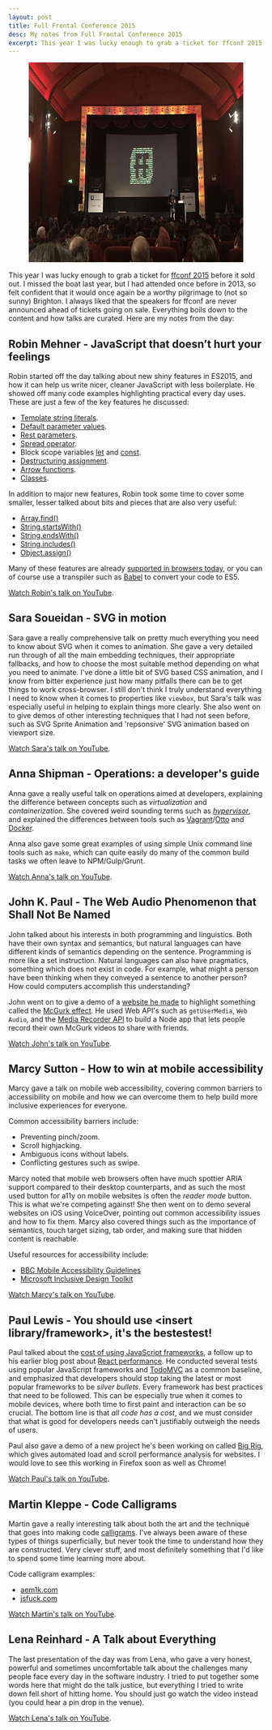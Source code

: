 ```yaml
---
layout: post
title: Full Frontal Conference 2015
desc: My notes from Full Frontal Conference 2015
excerpt: This year I was lucky enough to grab a ticket for ffconf 2015 before it sold out. I missed the boat last year, but I had attended once before in 2013, so felt confident that it would once again be a worthy pilgrimage to (not so sunny) Brighton. I always liked that the speakers for ffconf are never announced ahead of tickets going on sale. Everything boils down to the content and how talks are curated. Here are my notes from the day.
---
```


<figure>
    <img src="/images/posts/ffconf-2015.jpg" alt="ffconf 2015" width="700" height="394">
</figure>

This year I was lucky enough to grab a ticket for [ffconf 2015](http://2015.ffconf.org/)
before it sold out. I missed the boat last year, but I had attended once before
in 2013, so felt confident that it would once again be a worthy pilgrimage to
(not so sunny) Brighton. I always liked that the speakers for ffconf are never
announced ahead of tickets going on sale. Everything boils down to the content
and how talks are curated. Here are my notes from the day:

Robin Mehner - JavaScript that doesn’t hurt your feelings
---------------------------------------------------------

Robin started off the day talking about new shiny features in ES2015, and how
it can help us write nicer, cleaner JavaScript with less boilerplate. He showed
off many code examples highlighting practical every day uses. These are just a
few of the key features he discussed:

* [Template string literals](https://developer.mozilla.org/docs/Web/JavaScript/Reference/template_strings).
* [Default parameter values](https://developer.mozilla.org/docs/Web/JavaScript/Reference/Functions/Default_parameters).
* [Rest parameters](https://developer.mozilla.org/docs/Web/JavaScript/Reference/Functions/rest_parameters).
* [Spread operator](https://developer.mozilla.org/docs/Web/JavaScript/Reference/Operators/Spread_operator).
* Block scope variables [let](https://developer.mozilla.org/docs/Web/JavaScript/Reference/Statements/let) and [const](https://developer.mozilla.org/docs/Web/JavaScript/Reference/Statements/const).
* [Destructuring assignment](https://developer.mozilla.org/docs/Web/JavaScript/Reference/Operators/Destructuring_assignment).
* [Arrow functions](https://developer.mozilla.org/docs/Web/JavaScript/Reference/Functions/Arrow_functions).
* [Classes](https://developer.mozilla.org/docs/Web/JavaScript/Reference/Classes).

In addition to major new features, Robin took some time to cover some smaller,
lesser talked about bits and pieces that are also very useful:

* [Array.find()](https://developer.mozilla.org/docs/Web/JavaScript/Reference/Global_Objects/Array/find)
* [String.startsWith()](https://developer.mozilla.org/docs/Web/JavaScript/Reference/Global_Objects/String/startsWith)
* [String.endsWith()](https://developer.mozilla.org/docs/Web/JavaScript/Reference/Global_Objects/String/endsWith)
* [String.includes()](https://developer.mozilla.org/docs/Web/JavaScript/Reference/Global_Objects/String/includes)
* [Object.assign()](https://developer.mozilla.org/docs/Web/JavaScript/Reference/Global_Objects/Object/assign)

Many of these features are already [supported in browsers today](https://kangax.github.io/compat-table/es6/), or you can of
course use a transpiler such as [Babel](https://babeljs.io/) to convert your code to ES5.

[Watch Robin's talk on YouTube](https://www.youtube.com/watch?v=4NmkIjUBZmU&index=1&list=PLXmT1r4krsTqtLdWln2ritJZTjd5a06h2).

Sara Soueidan - SVG in motion
-----------------------------

Sara gave a really comprehensive talk on pretty much everything you need to know
about SVG when it comes to animation. She gave a very detailed run through of
all the main embedding techniques, their appropriate fallbacks, and how to choose
the most suitable method depending on what you need to animate. I've done a
little bit of SVG based CSS animation, and I know from bitter experience just
how many pitfalls there can be to get things to work cross-browser. I still don't
think I truly understand everything I need to know when it comes to properties like
`viewbox`, but Sara's talk was especially useful in helping to explain things more
clearly. She also went on to give demos of other interesting techniques that I
had not seen before, such as SVG Sprite Animation and 'repsonsive' SVG animation
based on viewport size.

[Watch Sara's talk on YouTube](https://www.youtube.com/watch?v=3TP2UVkbGHs&index=2&list=PLXmT1r4krsTqtLdWln2ritJZTjd5a06h2).

Anna Shipman - Operations: a developer's guide
----------------------------------------------

Anna gave a really useful talk on operations aimed at developers, explaining the
difference between concepts such as *virtualization* and *containerization*.
She covered weird sounding terms such as [*hypervisor*](https://en.wikipedia.org/wiki/Hypervisor), and explained the differences between tools such as
[Vagrant](https://www.vagrantup.com/)/[Otto](https://ottoproject.io/) and
[Docker](https://www.docker.com/).

Anna also gave some great examples of using simple Unix command line tools such
as `make`, which can quite easily do many of the common build tasks we often
leave to NPM/Gulp/Grunt.

[Watch Anna's talk on YouTube](https://www.youtube.com/watch?v=y6hbrS3DheU&list=PLXmT1r4krsTqtLdWln2ritJZTjd5a06h2&index=3).

John K. Paul - The Web Audio Phenomenon that Shall Not Be Named
---------------------------------------------------------------

John talked about his interests in both programming and linguistics. Both
have their own syntax and semantics, but natural languages can have different
kinds of semantics depending on the sentence. Programming is more like a set
instruction. Natural languages can also have pragmatics, something which does not
exist in code. For example, what might a person have been thinking when they
conveyed a sentence to another person? How could computers accomplish this
understanding?

John went on to give a demo of a [website he made](https://makemcgurk.com/) to
highlight something called the [McGurk effect](https://en.wikipedia.org/wiki/McGurk_effect).
He used Web API's such as `getUserMedia`, `Web Audio`, and the [Media Recorder API](https://developer.mozilla.org/docs/Web/API/MediaRecorder_API)
to build a Node app that lets people record their own McGurk videos to share with
friends.

[Watch John's talk on YouTube](https://www.youtube.com/watch?v=ztZ3fFlShmg&list=PLXmT1r4krsTqtLdWln2ritJZTjd5a06h2&index=4).

Marcy Sutton - How to win at mobile accessibility
-------------------------------------------------

Marcy gave a talk on mobile web accessibility, covering common barriers to
accessibility on mobile and how we can overcome them to help build more inclusive
experiences for everyone.

Common accessibility barriers include:

* Preventing pinch/zoom.
* Scroll highjacking.
* Ambiguous icons without labels.
* Conflicting gestures such as swipe.

Marcy noted that mobile web browsers often have much spottier ARIA support
compared to their desktop counterparts, and as such the most used button for
a11y on mobile websites is often the *reader mode* button. This is what we're
competing against! She then went on to demo several websites on iOS using
VoiceOver, pointing out common accessibility issues and how to fix them.
Marcy also covered things such as the importance of semantics, touch target
sizing, tab order, and making sure that hidden content is reachable.

Useful resources for accessibility include:

* [BBC Mobile Accessibility Guidelines](http://www.bbc.co.uk/guidelines/futuremedia/accessibility/mobile)
* [Microsoft Inclusive Design Toolkit](https://www.microsoft.com/en-us/design/practice#toolkit)

[Watch Marcy's talk on YouTube](https://www.youtube.com/watch?v=Jp6-9X-ZClk&list=PLXmT1r4krsTqtLdWln2ritJZTjd5a06h2&index=5).

Paul Lewis - You should use <insert library/framework>, it's the bestestest!
----------------------------------------------------------------------------

Paul talked about the [cost of using JavaScript frameworks](https://aerotwist.com/blog/the-cost-of-frameworks/), a follow up to
his earlier blog post about [React performance](https://aerotwist.com/blog/react-plus-performance-equals-what/).
He conducted several tests using popular JavaScript frameworks
and [TodoMVC](http://todomvc.com/) as a common baseline, and emphasized that
developers should stop taking the latest or most popular frameworks to be
*silver bullets*. Every framework has best practices that need to be followed.
This can be especially true when it comes to mobile devices, where both time to
first paint and interaction can be so crucial. The bottom line is that *all
code has a cost*, and we must consider that what is good for developers needs
can't justifiably outweigh the needs of users.

Paul also gave a demo of a new project he's been working on called [Big Rig](https://aerotwist.com/blog/bigrig/), which gives automated load and
scroll performance analysis for websites. I would love to see this working in
Firefox soon as well as Chrome!

[Watch Paul's talk on YouTube](https://www.youtube.com/watch?v=_yCz1TA0EL4&list=PLXmT1r4krsTqtLdWln2ritJZTjd5a06h2&index=6).

Martin Kleppe - Code Calligrams
-------------------------------

Martin gave a really interesting talk about both the art and the technique that
goes into making code [calligrams](https://en.wikipedia.org/wiki/Calligram).
I've always been aware of these types of things superficially, but never took
the time to understand how they are constructed. Very clever stuff, and most
definitely something that I'd like to spend some time learning more about.

Code calligram examples:

* [aem1k.com](http://aem1k.com/)
* [jsfuck.com](http://www.jsfuck.com/)

[Watch Martin's talk on YouTube](https://www.youtube.com/watch?v=-QZSJx8oXus&list=PLXmT1r4krsTqtLdWln2ritJZTjd5a06h2&index=7).

Lena Reinhard - A Talk about Everything
---------------------------------------

The last presentation of the day was from Lena, who gave a very honest, powerful
and sometimes uncomfortable talk about the challenges many people face every day
in the software industry. I tried to put together some words here that might do
the talk justice, but everything I tried to write down fell short of hitting home.
You should just go watch the video instead (you could hear a pin drop in the venue).

[Watch Lena's talk on YouTube](https://www.youtube.com/watch?v=CZx7rYoq1Uw&index=8&list=PLXmT1r4krsTqtLdWln2ritJZTjd5a06h2).
